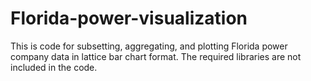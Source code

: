 # Florida-power-visualization
This is code for subsetting, aggregating, and plotting Florida power company data in lattice bar chart format. The required libraries are not included in the code. 
